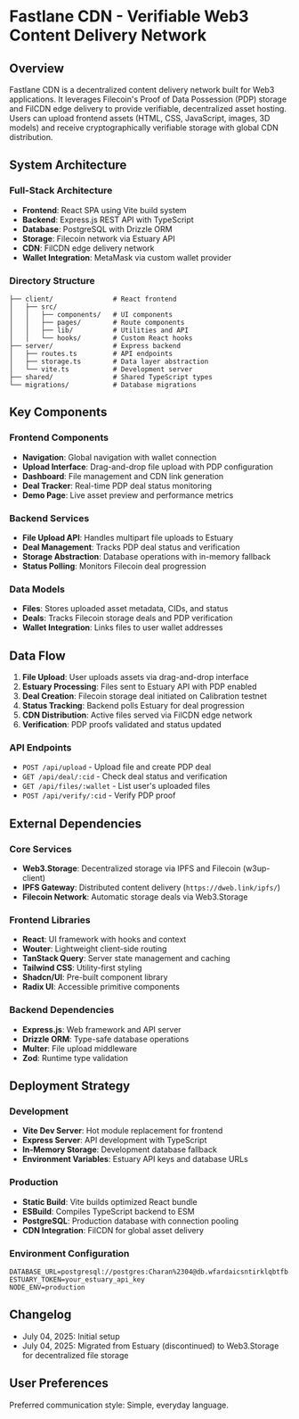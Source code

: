 # Fastlane CDN - Verifiable Web3 Content Delivery Network

## Overview

Fastlane CDN is a decentralized content delivery network built for Web3 applications. It leverages Filecoin's Proof of Data Possession (PDP) storage and FilCDN edge delivery to provide verifiable, decentralized asset hosting. Users can upload frontend assets (HTML, CSS, JavaScript, images, 3D models) and receive cryptographically verifiable storage with global CDN distribution.

## System Architecture

### Full-Stack Architecture
- **Frontend**: React SPA using Vite build system
- **Backend**: Express.js REST API with TypeScript
- **Database**: PostgreSQL with Drizzle ORM
- **Storage**: Filecoin network via Estuary API
- **CDN**: FilCDN edge delivery network
- **Wallet Integration**: MetaMask via custom wallet provider

### Directory Structure
```
├── client/               # React frontend
│   ├── src/
│   │   ├── components/   # UI components
│   │   ├── pages/        # Route components
│   │   ├── lib/          # Utilities and API
│   │   └── hooks/        # Custom React hooks
├── server/               # Express backend
│   ├── routes.ts         # API endpoints
│   ├── storage.ts        # Data layer abstraction
│   └── vite.ts           # Development server
├── shared/               # Shared TypeScript types
└── migrations/           # Database migrations
```

## Key Components

### Frontend Components
- **Navigation**: Global navigation with wallet connection
- **Upload Interface**: Drag-and-drop file upload with PDP configuration
- **Dashboard**: File management and CDN link generation
- **Deal Tracker**: Real-time PDP deal status monitoring
- **Demo Page**: Live asset preview and performance metrics

### Backend Services
- **File Upload API**: Handles multipart file uploads to Estuary
- **Deal Management**: Tracks PDP deal status and verification
- **Storage Abstraction**: Database operations with in-memory fallback
- **Status Polling**: Monitors Filecoin deal progression

### Data Models
- **Files**: Stores uploaded asset metadata, CIDs, and status
- **Deals**: Tracks Filecoin storage deals and PDP verification
- **Wallet Integration**: Links files to user wallet addresses

## Data Flow

1. **File Upload**: User uploads assets via drag-and-drop interface
2. **Estuary Processing**: Files sent to Estuary API with PDP enabled
3. **Deal Creation**: Filecoin storage deal initiated on Calibration testnet
4. **Status Tracking**: Backend polls Estuary for deal progression
5. **CDN Distribution**: Active files served via FilCDN edge network
6. **Verification**: PDP proofs validated and status updated

### API Endpoints
- `POST /api/upload` - Upload file and create PDP deal
- `GET /api/deal/:cid` - Check deal status and verification
- `GET /api/files/:wallet` - List user's uploaded files
- `POST /api/verify/:cid` - Verify PDP proof

## External Dependencies

### Core Services
- **Web3.Storage**: Decentralized storage via IPFS and Filecoin (w3up-client)
- **IPFS Gateway**: Distributed content delivery (`https://dweb.link/ipfs/`)
- **Filecoin Network**: Automatic storage deals via Web3.Storage

### Frontend Libraries
- **React**: UI framework with hooks and context
- **Wouter**: Lightweight client-side routing
- **TanStack Query**: Server state management and caching
- **Tailwind CSS**: Utility-first styling
- **Shadcn/UI**: Pre-built component library
- **Radix UI**: Accessible primitive components

### Backend Dependencies
- **Express.js**: Web framework and API server
- **Drizzle ORM**: Type-safe database operations
- **Multer**: File upload middleware
- **Zod**: Runtime type validation

## Deployment Strategy

### Development
- **Vite Dev Server**: Hot module replacement for frontend
- **Express Server**: API development with TypeScript
- **In-Memory Storage**: Development database fallback
- **Environment Variables**: Estuary API keys and database URLs

### Production
- **Static Build**: Vite builds optimized React bundle
- **ESBuild**: Compiles TypeScript backend to ESM
- **PostgreSQL**: Production database with connection pooling
- **CDN Integration**: FilCDN for global asset delivery

### Environment Configuration
```
DATABASE_URL=postgresql://postgres:Charan%2304@db.wfardaicsntirklqbtfb.supabase.co:5432/postgres
ESTUARY_TOKEN=your_estuary_api_key
NODE_ENV=production
```

## Changelog
- July 04, 2025: Initial setup
- July 04, 2025: Migrated from Estuary (discontinued) to Web3.Storage for decentralized file storage

## User Preferences
Preferred communication style: Simple, everyday language.
